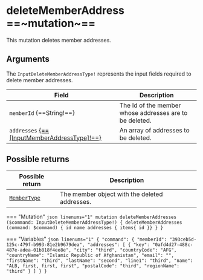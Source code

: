 # deleteMemberAddress ==~mutation~==

This mutation deletes member addresses.

## Arguments

The `InputDeleteMemberAddressType!` represents the input fields required to delete member addresses.

| Field                                                                                | Description                                             |
|--------------------------------------------------------------------------------------|---------------------------------------------------------|
| `memberId` {==String!==}                                                             | The Id of the member whose addresses are to be deleted. |
| `addresses` [{==[InputMemberAddressType]!==}](../Objects/InputMemberAddressType.md)  | An array of addresses to be deleted.                    |


## Possible returns

| Possible return                                         | Description                                                       	         |
|-------------------------------------------------------- |---------------------------------------------------------------------------	 |
| [`MemberType`](../Objects/MemberType.md)                |  The member object with the deleted addresses.                               |


=== "Mutation"
    ```json linenums="1"
    mutation deleteMemberAddresses ($command: InputDeleteMemberAddressType!) {
    deleteMemberAddresses (command: $command) {
    id
        name
        addresses
        {
        items{
        id
        }}
    }
        }
    ```

=== "Variables"
    ```json linenums="1"
    {
    "command": {
        "memberId": "393ceb5d-125c-479f-b993-81e2b9679dea",
        "addresses": [
        {
            "key": "0afd4d27-488c-487e-adea-01b818f4ee8e",
            "city": "third",
            "countryCode": "AFG",
            "countryName": "Islamic Republic of Afghanistan",
            "email": "",
            "firstName": "third",
            "lastName": "second",
            "line1": "third",
            "name": "ALB, first, first, first",
            "postalCode": "third",
            "regionName": "third"
        }
        ]
    }
    }
    ```
